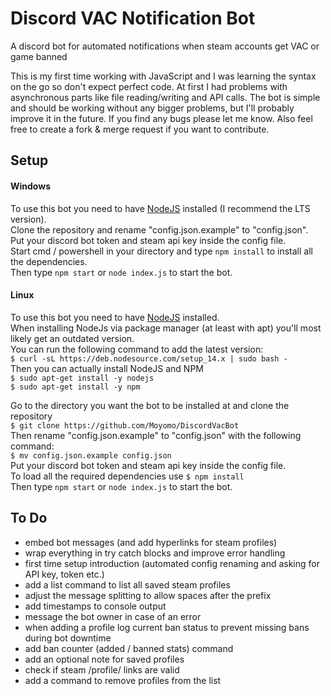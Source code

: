 # Discord VAC Notification Bot
A discord bot for automated notifications when steam accounts get VAC or game banned

This is my first time working with JavaScript and I was learning the syntax on the go so don&apos;t expect perfect code.
At first I had problems with asynchronous parts like file reading/writing and API calls.
The bot is simple and should be working without any bigger problems,
but I&apos;ll probably improve it in the future. If you find any bugs please let me know.
Also feel free to create a fork & merge request if you want to contribute.

## Setup
#### Windows
To use this bot you need to have [NodeJS](https://nodejs.org/en/download/) installed (I recommend the LTS version).\
Clone the repository and rename &quot;config.json.example&quot; to &quot;config.json&quot;.\
Put your discord bot token and steam api key inside the config file.\
Start cmd / powershell in your directory and type `npm install` to install all the dependencies.\
Then type `npm start` or `node index.js` to start the bot.

#### Linux
To use this bot you need to have [NodeJS](https://nodejs.org/en/download/) installed.\
When installing NodeJs via package manager (at least with apt) you&apos;ll most likely get an outdated version.\
You can run the following command to add the latest version:\
`$ curl -sL https://deb.nodesource.com/setup_14.x | sudo bash -`\
Then you can actually install NodeJS and NPM\
`$ sudo apt-get install -y nodejs`\
`$ sudo apt-get install -y npm`

Go to the directory you want the bot to be installed at and clone the repository\
`$ git clone https://github.com/Moyomo/DiscordVacBot`\
Then rename &quot;config.json.example&quot; to &quot;config.json&quot; with the following command:\
`$ mv config.json.example config.json`\
Put your discord bot token and steam api key inside the config file.\
To load all the required dependencies use `$ npm install`\
Then type `npm start` or `node index.js` to start the bot.

## To Do
- embed bot messages (and add hyperlinks for steam profiles)
- wrap everything in try catch blocks and improve error handling
- first time setup introduction (automated config renaming and asking for API key, token etc.)
- add a list command to list all saved steam profiles
- adjust the message splitting to allow spaces after the prefix
- add timestamps to console output
- message the bot owner in case of an error
- when adding a profile log current ban status to prevent missing bans during bot downtime
- add ban counter (added / banned stats) command
- add an optional note for saved profiles
- check if steam /profile/ links are valid 
- add a command to remove profiles from the list